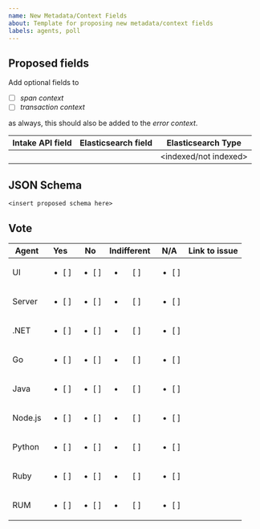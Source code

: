 ```yaml
---
name: New Metadata/Context Fields
about: Template for proposing new metadata/context fields
labels: agents, poll
---
```


<!--
Documentation for proposing new fields is provided here: https://github.com/elastic/apm/blob/main/docs/agents/new-fields.md
-->

## Proposed fields

Add optional fields to
- [ ] _span context_
- [ ] _transaction context_

as always, this should also be added to the _error context_.

| Intake API field | Elasticsearch field | Elasticsearch Type    |
| -----------------|---------------------|-----------------------|
|                  |                     | <indexed/not indexed> |

## JSON Schema

```
<insert proposed schema here>
```

## Vote

<!--
UI will need update if this is a new top level field. Otherwise, remove
UI from the table below:
-->

| Agent   | Yes  | No  | Indifferent | N/A  | Link to issue
| --------|:----:|:---:|:-----------:|:----:|:-------------------:|
| UI      |<ul><li> [ ] </li></ul>|<ul><li> [ ] </li></ul>|<ul><li> [ ] </li></ul>|<ul><li> [ ] </li></ul>|
| Server  |<ul><li> [ ] </li></ul>|<ul><li> [ ] </li></ul>|<ul><li> [ ] </li></ul>|<ul><li> [ ] </li></ul>|
| .NET    |<ul><li> [ ] </li></ul>|<ul><li> [ ] </li></ul>|<ul><li> [ ] </li></ul>|<ul><li> [ ] </li></ul>|
| Go      |<ul><li> [ ] </li></ul>|<ul><li> [ ] </li></ul>|<ul><li> [ ] </li></ul>|<ul><li> [ ] </li></ul>|
| Java    |<ul><li> [ ] </li></ul>|<ul><li> [ ] </li></ul>|<ul><li> [ ] </li></ul>|<ul><li> [ ] </li></ul>|
| Node.js |<ul><li> [ ] </li></ul>|<ul><li> [ ] </li></ul>|<ul><li> [ ] </li></ul>|<ul><li> [ ] </li></ul>|
| Python  |<ul><li> [ ] </li></ul>|<ul><li> [ ] </li></ul>|<ul><li> [ ] </li></ul>|<ul><li> [ ] </li></ul>|
| Ruby    |<ul><li> [ ] </li></ul>|<ul><li> [ ] </li></ul>|<ul><li> [ ] </li></ul>|<ul><li> [ ] </li></ul>|
| RUM     |<ul><li> [ ] </li></ul>|<ul><li> [ ] </li></ul>|<ul><li> [ ] </li></ul>|<ul><li> [ ] </li></ul>|
